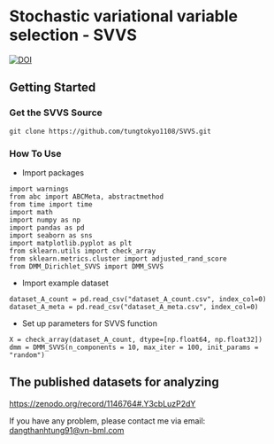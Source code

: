 # Stochastic variational variable selection - SVVS
[![DOI](https://zenodo.org/badge/387373494.svg)](https://zenodo.org/badge/latestdoi/387373494)

## Getting Started 
### Get the SVVS Source

```
git clone https://github.com/tungtokyo1108/SVVS.git 
```

### How To Use 

- Import packages 
```
import warnings
from abc import ABCMeta, abstractmethod
from time import time 
import math
import numpy as np
import pandas as pd
import seaborn as sns
import matplotlib.pyplot as plt
from sklearn.utils import check_array
from sklearn.metrics.cluster import adjusted_rand_score
from DMM_Dirichlet_SVVS import DMM_SVVS
```

- Import example dataset 
```
dataset_A_count = pd.read_csv("dataset_A_count.csv", index_col=0)
dataset_A_meta = pd.read_csv("dataset_A_meta.csv", index_col=0)
```

- Set up parameters for SVVS function 
```
X = check_array(dataset_A_count, dtype=[np.float64, np.float32])
dmm = DMM_SVVS(n_components = 10, max_iter = 100, init_params = "random")
```




## The published datasets for analyzing 
https://zenodo.org/record/1146764#.Y3cbLuzP2dY

If you have any problem, please contact me via email: dangthanhtung91@vn-bml.com  
